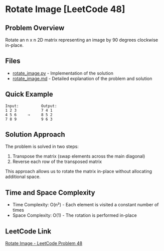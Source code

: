 # Rotate Image [LeetCode 48]

## Problem Overview
Rotate an n x n 2D matrix representing an image by 90 degrees clockwise in-place.

## Files
- [rotate_image.py](rotate_image.py) - Implementation of the solution
- [rotate_image.md](rotate_image.md) - Detailed explanation of the problem and solution

## Quick Example
```
Input:          Output:
1 2 3           7 4 1
4 5 6     →     8 5 2
7 8 9           9 6 3
```

## Solution Approach
The problem is solved in two steps:

1. Transpose the matrix (swap elements across the main diagonal)
2. Reverse each row of the transposed matrix

This approach allows us to rotate the matrix in-place without allocating additional space.

## Time and Space Complexity
- Time Complexity: O(n²) - Each element is visited a constant number of times
- Space Complexity: O(1) - The rotation is performed in-place

## LeetCode Link
[Rotate Image - LeetCode Problem 48](https://leetcode.com/problems/rotate-image/) 